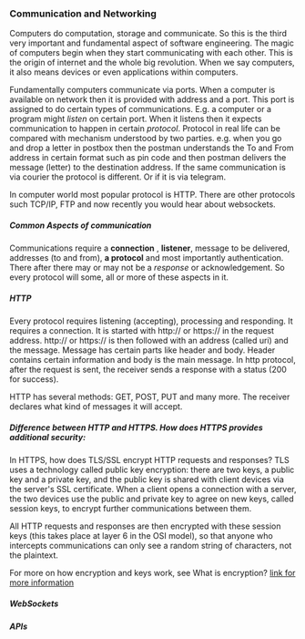 ### Communication and Networking
Computers do computation, storage and communicate. So this is the third very important and fundamental aspect of software engineering. The magic of computers begin when they start communicating with each other. This is the origin of internet and the whole big revolution. When we say computers, it also means devices or even applications within computers. 

Fundamentally computers communicate via ports. When a computer is available on network then it is provided with address and a port. This port is assigned to do certain types of communications. E.g. a computer or a program might *listen* on certain port. When it listens then it expects communication to happen in certain *protocol*. Protocol in real life can be compared with mechanism understood by two parties. e.g. when you go and drop a letter in postbox then the postman understands the To and From address in certain format such as pin code and then postman delivers the message (letter) to the destination address. If the same communication is via courier the protocol is different. Or if it is via telegram. 

In computer world most popular protocol is HTTP. There are other protocols such TCP/IP, FTP and now recently you would hear about websockets. 

##### Common Aspects of communication
Communications require a **connection** , **listener**, message to be delivered, addresses (to and from), **a protocol** and most importantly authentication. There after there may or may not be a *response* or acknowledgement. So every protocol will some, all or more of these aspects in it. 


##### HTTP 
Every protocol requires listening (accepting), processing and responding. It requires a connection. It is started with http:// or https:// in the request address. http:// or https:// is then followed with an address (called uri) and the message. Message has certain parts like header and body. Header contains certain information and body is the main message. In http protocol, after the request is sent, the receiver sends a response with a status (200 for success). 

HTTP has several methods: GET, POST, PUT and many more. The receiver declares what kind of messages it will accept. 

##### Difference between HTTP and HTTPS. How does HTTPS provides additional security: 
In HTTPS, how does TLS/SSL encrypt HTTP requests and responses?
TLS uses a technology called public key encryption: there are two keys, a public key and a private key, and the public key is shared with client devices via the server's SSL certificate. When a client opens a connection with a server, the two devices use the public and private key to agree on new keys, called session keys, to encrypt further communications between them.

All HTTP requests and responses are then encrypted with these session keys (this takes place at layer 6 in the OSI model), so that anyone who intercepts communications can only see a random string of characters, not the plaintext.

For more on how encryption and keys work, see What is encryption?
[link for more information](https://www.cloudflare.com/learning/ssl/why-is-http-not-secure/#:~:text=HTTPS%20is%20HTTP%20with%20encryption,normal%20HTTP%20requests%20and%20responses.&text=A%20website%20that%20uses%20HTTP,uses%20HTTPS%20has%20https%3A%2F%2F.)

##### WebSockets

##### APIs

